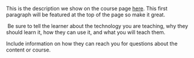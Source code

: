 This is the description we show on the course page [here](https://lab.github.com/GabiGrin/answers-fed-entry-level). This first paragraph will be featured at the top of the page so make it great.
​

​
Be sure to tell the learner about the technology you are teaching, why they should learn it, how they can use it, and what you will teach them.
​


Include information on how they can reach you for questions about the content or course. 